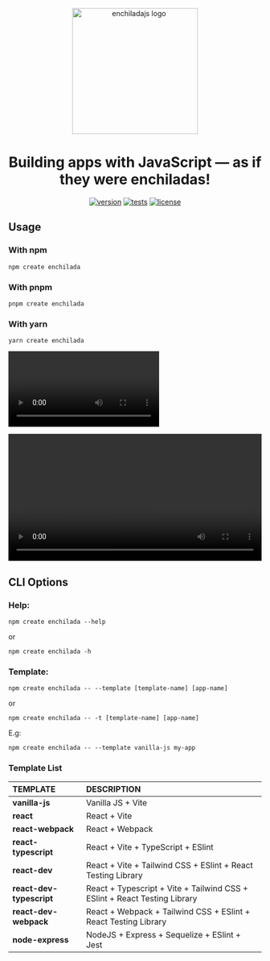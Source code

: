 <div align="center">
<p>
<img src="https://raw.githubusercontent.com/Sharmaz/enchilada/refs/heads/chore/rebranding/media/enchilada-js-logo.svg" width="250" alt="enchiladajs logo"/>
</p>

# Building apps with JavaScript — as if they were enchiladas!
</div>

<p align="center">
<a href="https://www.npmjs.com/package/create-enchilada"><img src="https://img.shields.io/npm/v/create-enchilada?logo=npm&color=blue" alt="version"></a>
<a href="https://github.com/Sharmaz/enchilada/actions/workflows/unit_tests.yml"><img src="https://img.shields.io/github/actions/workflow/status/Sharmaz/enchilada/unit_tests.yml?logo=jest&label=Tests" alt="tests"></a>
<a href="https://github.com/Sharmaz/enchilada/blob/main/LICENSE"><img src="https://img.shields.io/github/license/Sharmaz/enchilada" alt="license"></a>
</p>

## Usage
### With npm
```
npm create enchilada
```

### With pnpm
```
pnpm create enchilada
```

### With yarn
```
yarn create enchilada
```

![](https://github.com/Sharmaz/enchilada/raw/refs/heads/chore/rebranding/media/enchiladajs.mp4)

<video style="width: 100%;" controls>
  <source src="https://github.com/Sharmaz/enchilada/raw/refs/heads/chore/rebranding/media/enchiladajs.mp4" type="video/mp4"> 
</video>

## CLI Options
### Help:
```
npm create enchilada --help
```
or
```
npm create enchilada -h
```

### Template:
```
npm create enchilada -- --template [template-name] [app-name]
```
or
```
npm create enchilada -- -t [template-name] [app-name]
```
E.g:
```
npm create enchilada -- --template vanilla-js my-app
```

### Template List
| TEMPLATE | DESCRIPTION |
| :------- | :---------- |
| **vanilla-js**            | Vanilla JS + Vite |
| **react**                 | React + Vite |
| **react-webpack**         | React + Webpack |
| **react-typescript**      | React + Vite + TypeScript + ESlint |
| **react-dev**             | React + Vite + Tailwind CSS + ESlint + React Testing Library |
| **react-dev-typescript**  | React + Typescript + Vite + Tailwind CSS + ESlint + React Testing Library |
| **react-dev-webpack**     | React + Webpack + Tailwind CSS + ESlint + React Testing Library |
| **node-express**          | NodeJS + Express + Sequelize + ESlint + Jest |
